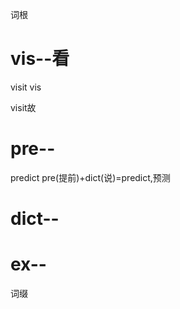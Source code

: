 词根


# vis--看


visit
vis



visit故



# pre--
predict
pre(提前)+dict(说)=predict,预测

# dict--

# ex--









词缀